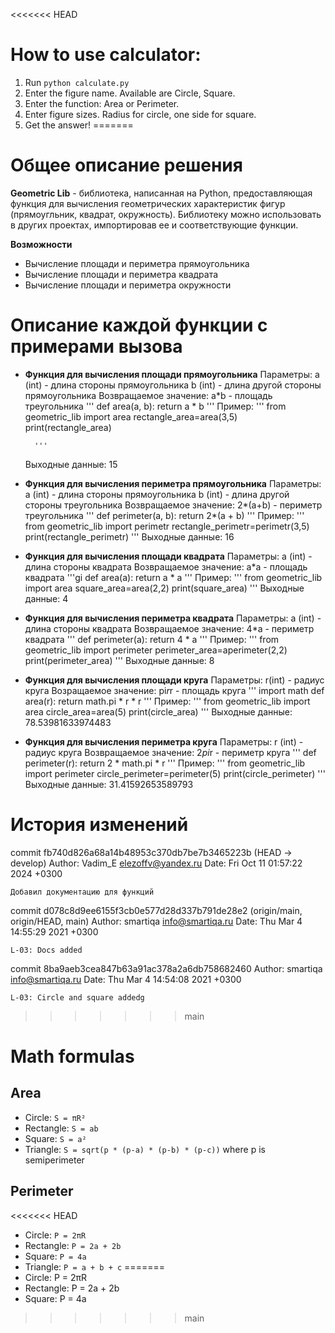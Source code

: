 <<<<<<< HEAD

# How to use calculator:
1. Run `python calculate.py`
2. Enter the figure name. Available are Circle, Square.
3. Enter the function: Area or Perimeter.
4. Enter figure sizes. Radius for circle, one side for square.
5. Get the answer!
=======
# Общее описание решения
**Geometric Lib** - библиотека, написанная на Python, предоставляющая функция для вычисления геометрических характеристик фигур (прямоугльник, квадрат, окружность). Библиотеку можно использовать в других проектах, импортировав ее и соответствующие функции.

**Возможности**
- Вычисление площади и периметра прямоугольника
- Вычисление площади и периметра квадрата
- Вычисление площади и периметра окружности

# Описание каждой функции с примерами вызова
- **Функция для вычисления площади прямоугольника**
    Параметры:
        a (int) - длина стороны прямоугольника
        b (int) - длина другой стороны прямоугольника
    Возвращаемое значение:
        a*b - площадь треугольника
    '''
    def area(a, b):
        return a * b 
    '''
    Пример:
        '''
        from geometric_lib import area
        rectangle_area=area(3,5)
        print(rectangle_area)
        
        '''
    Выходные данные: 15

- **Функция для вычисления периметра прямоугольника**
    Параметры:
        a (int) - длина стороны прямоугольника
        b (int) - длина другой стороны треугольника
    Возвращаемое значение:
        2*(a+b) - периметр треугольника 
    '''
    def perimeter(a, b):
        return 2*(a + b) 
    '''
    Пример:
        '''
        from geometric_lib import perimetr
        rectangle_perimetr=perimetr(3,5)
        print(rectangle_perimetr)
        '''
        Выходные данные: 16

- **Функция для вычисления площади квадрата**
    Параметры:
        a (int) - длина стороны квадрата
    Возвращаемое значение:
        a*a - площадь квадрата 
    '''gi
    def area(a):
        return a * a
    '''
    Пример:
    '''
    from geometric_lib import area
        square_area=area(2,2)
        print(square_area)
    '''
    Выходные данные: 4

- **Функция для вычисления периметра квадрата**
    Параметры:
        a (int) - длина стороны квадрата
    Возвращаемое значение:
        4*a - периметр квадрата 
    '''
    def perimeter(a):
        return 4 * a
    '''
    Пример:
    '''
    from geometric_lib import perimeter
        perimeter_area=aperimeter(2,2)
        print(perimeter_area)
    '''
    Выходные данные: 8

- **Функция для вычисления площади круга**
    Параметры:
        r(int) - радиус круга
    Возращаемое значение:
        pi*r*r - площадь круга 
    '''
    import math
    def area(r):
        return math.pi * r * r
    '''
    Пример:
    '''
    from geometric_lib import area
        circle_area=area(5)
        print(circle_area)
    '''
    Выходные данные: 78.53981633974483

- **Функция для вычисления периметра круга**
    Параметры:
        r (int) - радиус круга
    Возвращаемое значение:
        2*pi*r - периметр круга
    '''
    def perimeter(r):
        return 2 * math.pi * r
    '''
    Пример:
    '''
    from geometric_lib import perimeter
        circle_perimeter=perimeter(5)
        print(circle_perimeter)
    '''
    Выходные данные: 31.41592653589793

# История изменений
commit fb740d826a68a14b48953c370db7be7b3465223b (HEAD -> develop)
Author: Vadim_E <elezoffv@yandex.ru>
Date:   Fri Oct 11 01:57:22 2024 +0300

    Добавил документацию для функций

commit d078c8d9ee6155f3cb0e577d28d337b791de28e2 (origin/main, origin/HEAD, main)
Author: smartiqa <info@smartiqa.ru>
Date:   Thu Mar 4 14:55:29 2021 +0300

    L-03: Docs added

commit 8ba9aeb3cea847b63a91ac378a2a6db758682460
Author: smartiqa <info@smartiqa.ru>
Date:   Thu Mar 4 14:54:08 2021 +0300

    L-03: Circle and square addedg


>>>>>>> main

# Math formulas
## Area
- Circle: `S = πR²`
- Rectangle: `S = ab`
- Square: `S = a²`
- Triangle: `S = sqrt(p * (p-a) * (p-b) * (p-c))` where p is semiperimeter

## Perimeter
<<<<<<< HEAD
- Circle: `P = 2πR`
- Rectangle: `P = 2a + 2b`
- Square: `P = 4a`
- Triangle: `P = a + b + c`
=======
- Circle: P = 2πR
- Rectangle: P = 2a + 2b
- Square: P = 4a

>>>>>>> main

